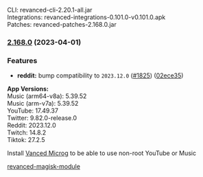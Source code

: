 CLI: revanced-cli-2.20.1-all.jar  
Integrations: revanced-integrations-0.101.0-v0.101.0.apk  
Patches: revanced-patches-2.168.0.jar  

### [2.168.0](https://github.com/revanced/revanced-patches/compare/v2.167.0...v2.168.0) (2023-04-01)
### Features
* **reddit:** bump compatibility to `2023.12.0` ([#1825](https://github.com/revanced/revanced-patches/issues/1825)) ([02ece35](https://github.com/revanced/revanced-patches/commit/02ece35fadd1288c36adea502363a7284552e6f6))

  
**App Versions:**  
Music (arm64-v8a): 5.39.52  
Music (arm-v7a): 5.39.52  
YouTube: 17.49.37  
Twitter: 9.82.0-release.0  
Reddit: 2023.12.0  
Twitch: 14.8.2  
Tiktok: 27.2.5  

Install [Vanced Microg](https://github.com/TeamVanced/VancedMicroG/releases) to be able to use non-root YouTube or Music  

[revanced-magisk-module](https://github.com/j-hc/revanced-magisk-module)  
